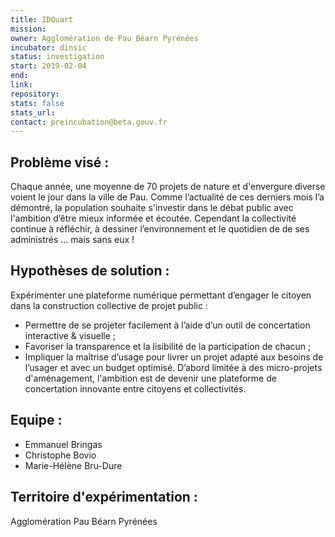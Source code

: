 ```yaml
---
title: IDQuart
mission: 
owner: Agglomération de Pau Béarn Pyrénées
incubator: dinsic 
status: investigation
start: 2019-02-04
end: 
link:
repository: 
stats: false 
stats_url: 
contact: preincubation@beta.gouv.fr
---
```


## Problème visé :
Chaque année, une moyenne de 70 projets de nature et d'envergure diverse voient le jour dans la ville de Pau.
Comme l’actualité de ces derniers mois l’a démontré, la population souhaite s'investir dans le débat public avec l'ambition d’être mieux informée et écoutée.
Cependant la collectivité continue à réfléchir, à dessiner l’environnement et le quotidien de de ses administrés … mais sans eux !

## Hypothèses de solution : 
Expérimenter une plateforme numérique permettant d’engager le citoyen dans la construction collective de projet public : 
- Permettre de se projeter facilement à l’aide d’un outil de concertation interactive & visuelle ;
- Favoriser la transparence et la lisibilité de la participation de chacun ;
- Impliquer la maîtrise d’usage pour livrer un projet adapté aux besoins de l’usager et avec un budget optimisé.
D’abord limitée à des micro-projets d'aménagement, l'ambition est de devenir une plateforme de concertation innovante entre citoyens et collectivités.

## Equipe : 
- Emmanuel Bringas
- Christophe Bovio
- Marie-Hélène Bru-Dure

## Territoire d'expérimentation : 
Agglomération Pau Béarn Pyrénées
